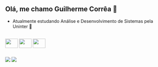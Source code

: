 ## Olá, me chamo Guilherme Corrêa 👋

  - Atualmente estudando Análise e Desenvolvimento de Sistemas pela Uninter 📖
 
  <div style="display: inline_block"><br>
 <img align="center" height="30" width="40" src="https://cdn.jsdelivr.net/gh/devicons/devicon/icons/java/java-original.svg" />
 <img align="center" height="30" width="40" src="https://cdn.jsdelivr.net/gh/devicons/devicon/icons/mysql/mysql-original.svg" />
 <img align="center" height="30" width="40" src="https://cdn.jsdelivr.net/gh/devicons/devicon/icons/spring/spring-original.svg" />
 </div>

##  

<div>
  <a href="https://www.linkedin.com/in/guilherme-corrêa-4b648121a/" target="_blank"><img  src="https://img.shields.io/badge/-LinkedIn-%230077B5?style=for-the-badge&logo=linkedin&logoColor=white" target="_blank"></a>
  <a href="https://www.instagram.com/_guicorrea1/" target="_blank"><img src="https://img.shields.io/badge/Instagram-E4405F?style=for-the-badge&logo=instagram&logoColor=white"></a>  
<div>
</div>
  
